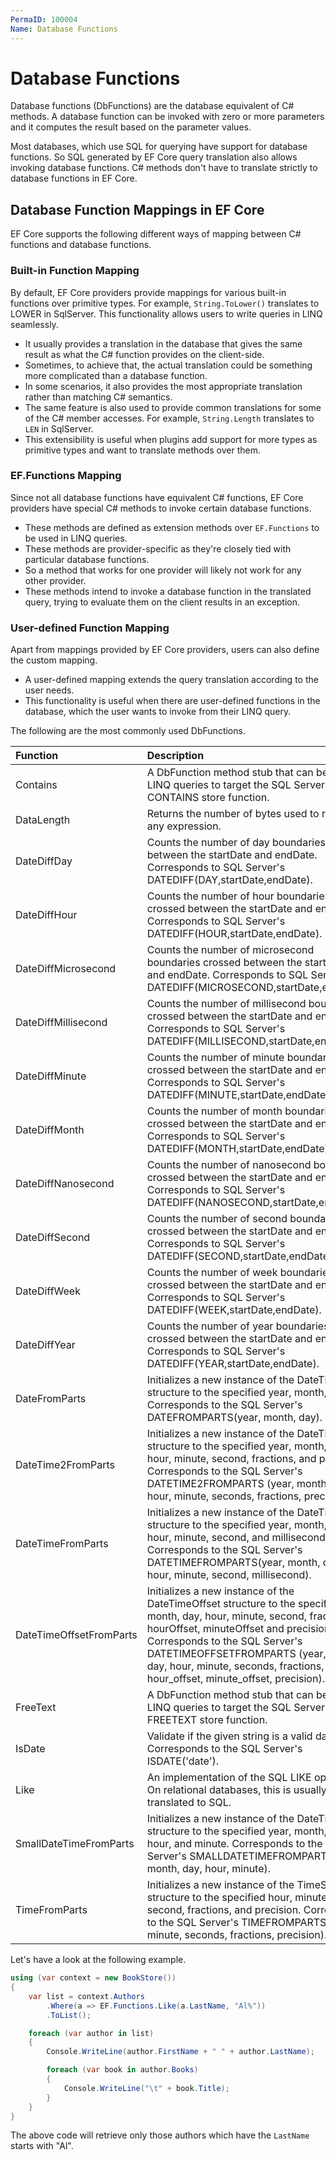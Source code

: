 ```yaml
---
PermaID: 100004
Name: Database Functions
---
```


# Database Functions

Database functions (DbFunctions) are the database equivalent of C# methods. A database function can be invoked with zero or more parameters and it computes the result based on the parameter values. 

Most databases, which use SQL for querying have support for database functions. 
So SQL generated by EF Core query translation also allows invoking database functions. 
C# methods don't have to translate strictly to database functions in EF Core.

## Database Function Mappings in EF Core

EF Core supports the following different ways of mapping between C# functions and database functions.

### Built-in Function Mapping

By default, EF Core providers provide mappings for various built-in functions over primitive types. For example, `String.ToLower()` translates to LOWER in SqlServer. This functionality allows users to write queries in LINQ seamlessly. 

 - It usually provides a translation in the database that gives the same result as what the C# function provides on the client-side. 
 - Sometimes, to achieve that, the actual translation could be something more complicated than a database function. 
 - In some scenarios, it also provides the most appropriate translation rather than matching C# semantics. 
 - The same feature is also used to provide common translations for some of the C# member accesses. For example, `String.Length` translates to `LEN` in SqlServer. 
 - This extensibility is useful when plugins add support for more types as primitive types and want to translate methods over them.

### EF.Functions Mapping

Since not all database functions have equivalent C# functions, EF Core providers have special C# methods to invoke certain database functions. 

 - These methods are defined as extension methods over `EF.Functions` to be used in LINQ queries. 
 - These methods are provider-specific as they're closely tied with particular database functions. 
 - So a method that works for one provider will likely not work for any other provider. 
 - These methods intend to invoke a database function in the translated query, trying to evaluate them on the client results in an exception.

### User-defined Function Mapping

Apart from mappings provided by EF Core providers, users can also define the custom mapping. 

 - A user-defined mapping extends the query translation according to the user needs. 
 - This functionality is useful when there are user-defined functions in the database, which the user wants to invoke from their LINQ query.

The following are the most commonly used DbFunctions.

| Function                   | Description                                                                     |
| :--------------------------| :-------------------------------------------------------------------------------|
| Contains                   | A DbFunction method stub that can be used in LINQ queries to target the SQL Server CONTAINS store function. |
| DataLength                 | Returns the number of bytes used to represent any expression. |
| DateDiffDay                | Counts the number of day boundaries crossed between the startDate and endDate. Corresponds to SQL Server's DATEDIFF(DAY,startDate,endDate). |
| DateDiffHour               | Counts the number of hour boundaries crossed between the startDate and endDate. Corresponds to SQL Server's DATEDIFF(HOUR,startDate,endDate). |
| DateDiffMicrosecond        | Counts the number of microsecond boundaries crossed between the startDate and endDate. Corresponds to SQL Server's DATEDIFF(MICROSECOND,startDate,endDate). |
| DateDiffMillisecond        | Counts the number of millisecond boundaries crossed between the startDate and endDate. Corresponds to SQL Server's DATEDIFF(MILLISECOND,startDate,endDate).
| DateDiffMinute             | Counts the number of minute boundaries crossed between the startDate and endDate. Corresponds to SQL Server's DATEDIFF(MINUTE,startDate,endDate).
| DateDiffMonth              | Counts the number of month boundaries crossed between the startDate and endDate. Corresponds to SQL Server's DATEDIFF(MONTH,startDate,endDate). |
| DateDiffNanosecond         | Counts the number of nanosecond boundaries crossed between the startDate and endDate. Corresponds to SQL Server's DATEDIFF(NANOSECOND,startDate,endDate). |
| DateDiffSecond             | Counts the number of second boundaries crossed between the startDate and endDate. Corresponds to SQL Server's DATEDIFF(SECOND,startDate,endDate). |
| DateDiffWeek               | Counts the number of week boundaries crossed between the startDate and endDate. Corresponds to SQL Server's DATEDIFF(WEEK,startDate,endDate).
| DateDiffYear               | Counts the number of year boundaries crossed between the startDate and endDate. Corresponds to SQL Server's DATEDIFF(YEAR,startDate,endDate).
| DateFromParts              | Initializes a new instance of the DateTime structure to the specified year, month, day. Corresponds to the SQL Server's DATEFROMPARTS(year, month, day). |
| DateTime2FromParts         | Initializes a new instance of the DateTime structure to the specified year, month, day, hour, minute, second, fractions, and precision. Corresponds to the SQL Server's DATETIME2FROMPARTS (year, month, day, hour, minute, seconds, fractions, precision). |
| DateTimeFromParts          | Initializes a new instance of the DateTime structure to the specified year, month, day, hour, minute, second, and millisecond. Corresponds to the SQL Server's DATETIMEFROMPARTS(year, month, day, hour, minute, second, millisecond). |
| DateTimeOffsetFromParts    | Initializes a new instance of the DateTimeOffset structure to the specified year, month, day, hour, minute, second, fractions, hourOffset, minuteOffset and precision. Corresponds to the SQL Server's DATETIMEOFFSETFROMPARTS (year, month, day, hour, minute, seconds, fractions, hour_offset, minute_offset, precision). |
| FreeText                   | A DbFunction method stub that can be used in LINQ queries to target the SQL Server FREETEXT store function. |
| IsDate                     | Validate if the given string is a valid date. Corresponds to the SQL Server's ISDATE('date').
| Like                       | An implementation of the SQL LIKE operation. On relational databases, this is usually directly translated to SQL.
| SmallDateTimeFromParts     | Initializes a new instance of the DateTime structure to the specified year, month, day, hour, and minute. Corresponds to the SQL Server's SMALLDATETIMEFROMPARTS (year, month, day, hour, minute). |
| TimeFromParts              | Initializes a new instance of the TimeSpan structure to the specified hour, minute, second, fractions, and precision. Corresponds to the SQL Server's TIMEFROMPARTS (hour, minute, seconds, fractions, precision). |

Let's have a look at the following example.

```csharp
using (var context = new BookStore())
{
    var list = context.Authors
        .Where(a => EF.Functions.Like(a.LastName, "Al%"))
        .ToList();

    foreach (var author in list)
    {
        Console.WriteLine(author.FirstName + " " + author.LastName);

        foreach (var book in author.Books)
        {
            Console.WriteLine("\t" + book.Title);
        }
    }
}
```

The above code will retrieve only those authors which have the `LastName` starts with "Al".
